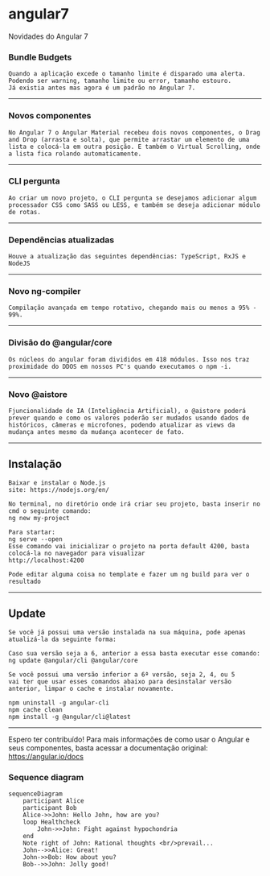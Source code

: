 # angular7
Novidades do Angular 7

### Bundle Budgets
```
Quando a aplicação excede o tamanho limite é disparado uma alerta. Podendo ser warning, tamanho limite ou error, tamanho estouro. 
Já existia antes mas agora é um padrão no Angular 7.
```
___
### Novos componentes
```
No Angular 7 o Angular Material recebeu dois novos componentes, o Drag and Drop (arrasta e solta), que permite arrastar um elemento de uma lista e colocá-la em outra posição. E também o Virtual Scrolling, onde a lista fica rolando automaticamente. 
```
___
### CLI pergunta
```
Ao criar um novo projeto, o CLI pergunta se desejamos adicionar algum processador CSS como SASS ou LESS, e também se deseja adicionar módulo de rotas.
```
___
### Dependências atualizadas
```
Houve a atualização das seguintes dependências: TypeScript, RxJS e NodeJS 
```
___
### Novo ng-compiler
```
Compilação avançada em tempo rotativo, chegando mais ou menos a 95% - 99%.
```
___
### Divisão do @angular/core
```
Os núcleos do angular foram divididos em 418 módulos. Isso nos traz proximidade do DDOS em nossos PC's quando executamos o npm -i. 
```
___
### Novo @aistore
```
Fjuncionalidade de IA (Inteligência Artificial), o @aistore poderá prever quando e como os valores poderão ser mudados usando dados de históricos, câmeras e microfones, podendo atualizar as views da mudança antes mesmo da mudança acontecer de fato. 
```
___
## Instalação 
```
Baixar e instalar o Node.js 
site: https://nodejs.org/en/

No terminal, no diretório onde irá criar seu projeto, basta inserir no cmd o seguinte comando: 
ng new my-project

Para startar: 
ng serve --open 
Esse comando vai inicializar o projeto na porta default 4200, basta colocá-la no navegador para visualizar
http://localhost:4200

Pode editar alguma coisa no template e fazer um ng build para ver o resultado

```
___
## Update 
```
Se você já possui uma versão instalada na sua máquina, pode apenas atualizá-la da seguinte forma:

Caso sua versão seja a 6, anterior a essa basta executar esse comando:
ng update @angular/cli @angular/core

Se você possui uma versão inferior a 6ª versão, seja 2, 4, ou 5
vai ter que usar esses comandos abaixo para desinstalar versão anterior, limpar o cache e instalar novamente.

npm uninstall -g angular-cli
npm cache clean 
npm install -g @angular/cli@latest

```
___
Espero ter contribuído!
Para mais informações de como usar o Angular e seus componentes, basta acessar a documentação original: https://angular.io/docs


### Sequence diagram

```
sequenceDiagram
    participant Alice
    participant Bob
    Alice->>John: Hello John, how are you?
    loop Healthcheck
        John->>John: Fight against hypochondria
    end
    Note right of John: Rational thoughts <br/>prevail...
    John-->>Alice: Great!
    John->>Bob: How about you?
    Bob-->>John: Jolly good!
```